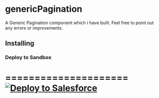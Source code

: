 # genericPagination
A Generic Pagination component which i have built. Feel free to point out any errors or improvements.

## Installing
### Deploy to Sandbox
=====================
<a href="https://githubsfdeploy.herokuapp.com">
  <img alt="Deploy to Salesforce"
       src="https://raw.githubusercontent.com/afawcett/githubsfdeploy/master/deploy.png">
</a>
=====================
